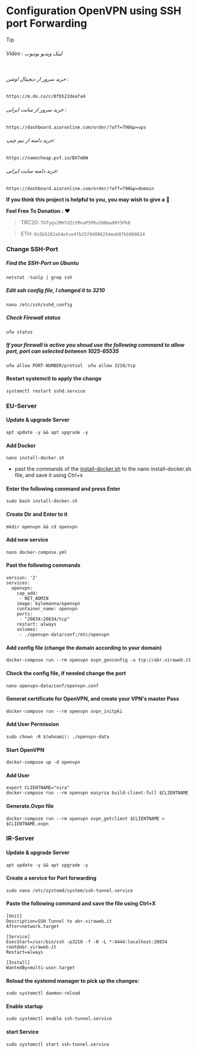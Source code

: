 # Configuration OpenVPN using SSH port Forwarding

> [!TIP]
> ###### Video : لینک ویدیو یوتیوب
```

```
###### خرید سرور از دیجیتال اوشن : 
```
https://m.do.co/c/0fb522deafa4
```
###### خرید سرور از سایت ایرانی : 
```
https://dashboard.azaronline.com/order/?aff=790&p=vps
```
###### خرید دامنه از نیم چیپ: 
```
https://namecheap.pxf.io/BX7m6W
```
###### خرید دامنه سایت ایرانی: 
```
https://dashboard.azaronline.com/order/?aff=790&p=domain
```
**If you think this project is helpful to you, you may wish to give a** 🌟

**Feel Free To Donation :** ❤️

>TRC20: ```TGTyqv2MH7dZztMvaP5PKuS9Bma8RY5Pk8```

>ETH: ```0x5b5202a54e5ce4fb25f0d886254eeb07bb088614```
### Change SSH-Port

##### Find the SSH-Port on Ubuntu
```
netstat -tunlp | grep ssh
```

##### Edit ssh config file, I changed it to 3210
```
nano /etc/ssh/sshd_config
``` 
##### Check Firewall status
```
ufw status
```
##### If your firewall is active you shoud use the following command to allow port, port can selected between 1025-65535
```
ufw allow PORT-NUMBER/protcol  ufw allow 3210/tcp
```
#### Restart systemctl to apply the change
```
systemctl restart sshd.service
```

### EU-Server
#### Update & upgrade Server
```
apt update -y && apt upgrade -y
```
#### Add Docker
```
nano install-docker.sh
```
* past the commands of the [install-docker.sh]([https://github.com/pouramin/openvpntunnel/install-docker.sh](https://github.com/pouramin/openvpntunnel/blob/main/install-docker.sh)) to the nano install-docker.sh file, and save it using Ctrl+x

#### Enter the following command and press Enter
```
sudo bash install-docker.sh
```
#### Create Dir and Enter to it
```
mkdir openvpn && cd openvpn
```

#### Add new service
```
nano docker-compose.yml
```

#### Past the following commands
```
version: '2'
services:
  openvpn:
    cap_add:
     - NET_ADMIN
    image: kylemanna/openvpn
    container_name: openvpn
    ports:
     - "20834:20834/tcp"
    restart: always
    volumes:
     - ./openvpn-data/conf:/etc/openvpn
```

#### Add config file (change the domain according to your domain)
```
docker-compose run --rm openvpn ovpn_genconfig -u tcp://abr.viraweb.it
```

#### Check the config file, if needed change the port
```
nano openvpn-data/conf/openvpn.conf
```
#### Generat certificate for OpenVPN, and create your VPN's master Pass
```
docker-compose run --rm openvpn ovpn_initpki
```

#### Add User Permission
```
sudo chown -R $(whoami): ./openvpn-data
```

#### Start OpenVPN
```
docker-compose up -d openvpn
```
#### Add User
```
export CLIENTNAME="vira"
docker-compose run --rm openvpn easyrsa build-client-full $CLIENTNAME
```

#### Generate.Ovpn file
```
docker-compose run --rm openvpn ovpn_getclient $CLIENTNAME > $CLIENTNAME.ovpn
```

### IR-Server

#### Update & upgrade Server
```
apt update -y && apt upgrade -y
```

#### Create a service for Port forwarding
```
sudo nano /etc/systemd/system/ssh-tunnel.service
```
#### Paste the following command and save the file using Ctrl+X
```
[Unit]
Description=SSH Tunnel to abr.viraweb.it
After=network.target

[Service]
ExecStart=/usr/bin/ssh -p3210 -f -N -L *:4444:localhost:20834 root@abr.viraweb.it
Restart=always

[Install]
WantedBy=multi-user.target
```

#### Reload the systemd manager to pick up the changes:
```
sudo systemctl daemon-reload
```

#### Enable startup
```
sudo systemctl enable ssh-tunnel.service
```

#### start Service
```
sudo systemctl start ssh-tunnel.service
```
